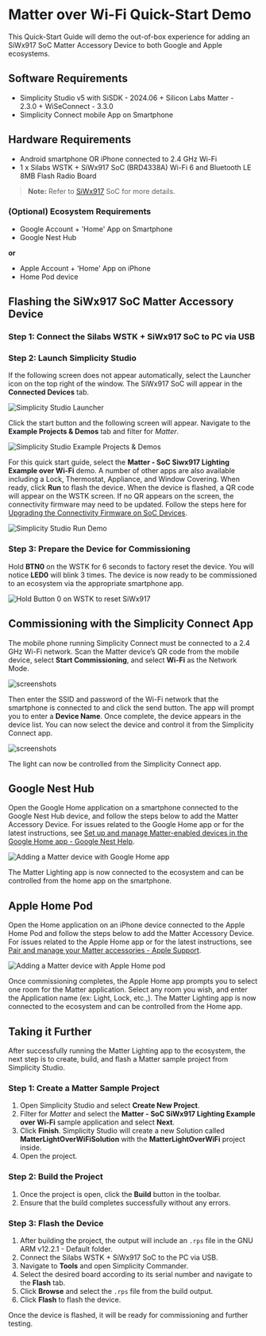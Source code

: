 # Matter over Wi-Fi Quick-Start Demo

This Quick-Start Guide will demo the out-of-box experience for adding an SiWx917 SoC Matter Accessory Device to both Google and Apple ecosystems.

## Software Requirements

- Simplicity Studio v5 with SiSDK - 2024.06 + Silicon Labs Matter - 2.3.0 + WiSeConnect - 3.3.0
- Simplicity Connect mobile App on Smartphone

## Hardware Requirements

- Android smartphone OR iPhone connected to 2.4 GHz Wi-Fi
- 1 x Silabs WSTK + SiWx917 SoC (BRD4338A) Wi-Fi 6 and Bluetooth LE 8MB Flash Radio Board

> **Note:** Refer to [SiWx917](https://www.silabs.com/development-tools/wireless/wi-fi/siwx917-pro-kit?tab=techdocs) SoC for more details.

### (Optional) Ecosystem Requirements

- Google Account + 'Home' App on Smartphone
- Google Nest Hub

**or**

- Apple Account + 'Home' App on iPhone
- Home Pod device

## Flashing the SiWx917 SoC Matter Accessory Device

### Step 1: Connect the Silabs WSTK + SiWx917 SoC to PC via USB

### Step 2: Launch Simplicity Studio

If the following screen does not appear automatically, select the Launcher icon on the top right of the window. The SiWx917 SoC will appear in the **Connected Devices** tab.

![Simplicity Studio Launcher](./images/studio-launcher-wifi.png)

Click the start button and the following screen will appear. Navigate to the **Example Projects & Demos** tab and filter for *Matter*.

![Simplicity Studio Example Projects & Demos](./images/studio-demos-wifi.png)

For this quick start guide, select the **Matter - SoC Siwx917 Lighting Example over Wi-Fi** demo. A number of other apps are also available including a Lock, Thermostat, Appliance, and Window Covering. When ready, click **Run** to flash the device. When the device is flashed, a QR code will appear on the WSTK screen. If no QR appears on the screen, the connectivity firmware may need to be updated. Follow the steps here for [Upgrading the Connectivity Firmware on SoC Devices](https://docs.silabs.com/matter/latest/matter-wifi-run-demo/loading-firmware-for-ncp-and-soc-boards#upgrading-the-connectivity-firmware-on-so-c-devices).

![Simplicity Studio Run Demo](./images/studio-run-demo-wifi.png)

### Step 3: Prepare the Device for Commissioning

Hold **BTN0** on the WSTK for 6 seconds to factory reset the device. You will notice **LED0** will blink 3 times. The device is now ready to be commissioned to an ecosystem via the appropriate smartphone app.

![Hold Button 0 on WSTK to reset SiWx917](./images/917-wpk-reset.png)

## Commissioning with the Simplicity Connect App

The mobile phone running Simplicity Connect must be connected to a 2.4 GHz Wi-Fi network. Scan the Matter device’s QR code from the mobile device, select **Start Commissioning**, and select **Wi-Fi** as the Network Mode.

![screenshots](./images/simplicity-connect-slide-1.png)

 Then enter the SSID and password of the Wi-Fi network that the smartphone is connected to and click the send button. The app will prompt you to enter a **Device Name**. Once complete, the device appears in the device list. You can now select the device and control it from the Simplicity Connect app.

![screenshots](./images/simplicity-connect-slide-2.png)

The light can now be controlled from the Simplicity Connect app.

## Google Nest Hub

Open the Google Home application on a smartphone connected to the Google Nest Hub device, and follow the steps below to add the Matter Accessory Device. For issues related to the Google Home app or for the latest instructions, see [Set up and manage Matter-enabled devices in the Google Home app - Google Nest Help](https://support.google.com/googlenest/answer/13127223?hl=en#zippy=%2Cset-up-your-rd-party-matter-enabled-device-with-the-google-home-app).

![Adding a Matter device with Google Home app](./images/google-home-app-slides.png)

The Matter Lighting app is now connected to the ecosystem and can be controlled from the home app on the smartphone.

## Apple Home Pod

Open the Home application on an iPhone device connected to the Apple Home Pod and follow the steps below to add the Matter Accessory Device. For issues related to the Apple Home app or for the latest instructions, see [Pair and manage your Matter accessories - Apple Support](https://support.apple.com/en-us/102135).

![Adding a Matter device with Apple Home pod](./images/apple-home-app-slides.png)

Once commissioning completes, the Apple Home app prompts you to select one room for the Matter application. Select any room you wish, and enter the Application name (ex: Light, Lock, etc.,). The Matter Lighting app is now connected to the ecosystem and can be controlled from the Home app.

## Taking it Further

After successfully running the Matter Lighting app to the ecosystem, the next step is to create, build, and flash a Matter sample project from Simplicity Studio.

### Step 1: Create a Matter Sample Project

1. Open Simplicity Studio and select **Create New Project**.
2. Filter for *Matter* and select the **Matter - SoC SiWx917 Lighting Example over Wi-Fi** sample application and select **Next**.
3. Click **Finish**.
   Simplicity Studio will create a new Solution called **MatterLightOverWiFiSolution** with the **MatterLightOverWiFi** project inside.
4. Open the project.

### Step 2: Build the Project

1. Once the project is open, click the **Build** button in the toolbar.
2. Ensure that the build completes successfully without any errors.

### Step 3: Flash the Device

1. After building the project, the output will include an `.rps` file in the GNU ARM v12.2.1 - Default folder.
2. Connect the Silabs WSTK + SiWx917 SoC to the PC via USB.
3. Navigate to **Tools** and open Simplicity Commander.
4. Select the desired board according to its serial number and navigate to the **Flash** tab.
5. Click **Browse** and select the `.rps` file from the build output.
6. Click **Flash** to flash the device.

Once the device is flashed, it will be ready for commissioning and further testing.
